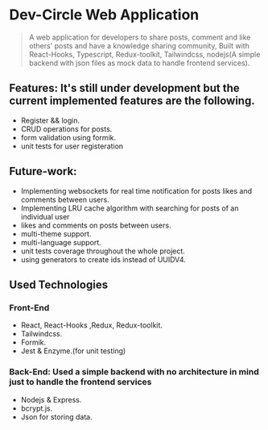 # Dev-Circle Web Application
> A web application for developers to share posts, comment and like others' posts and have a knowledge sharing community, Built with React-Hooks, Typescript, Redux-toolkit, Tailwindcss, nodejs(A simple backend with  json files as mock data to handle frontend services).

## Features: It's still under development but the current implemented features are the following.

- Register && login.
- CRUD operations for posts.
- form validation using formik.
- unit tests for user registeration 

## Future-work:
- Implementing websockets for real time notification for posts likes and comments between users.
- Implementing LRU cache algorithm with searching for posts of an individual user
- likes and comments on posts between users.
- multi-theme support.
- multi-language support.
- unit tests coverage throughout the whole project.
- using generators to create ids instead of UUIDV4.

## Used Technologies
### Front-End

- React, React-Hooks ,Redux, Redux-toolkit.
- Tailwindcss.
- Formik.
- Jest & Enzyme.(for unit testing)

### Back-End: Used a simple backend with no architecture in mind just to handle the frontend services
- Nodejs & Express.
- bcrypt.js.
- Json for storing data.
